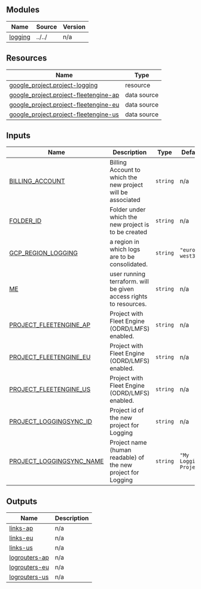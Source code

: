 <!-- BEGIN_TF_DOCS -->
## Modules

| Name | Source | Version |
|------|--------|---------|
| <a name="module_logging"></a> [logging](#module\_logging) | ../../ | n/a |

## Resources

| Name | Type |
|------|------|
| [google_project.project-logging](https://registry.terraform.io/providers/hashicorp/google/latest/docs/resources/project) | resource |
| [google_project.project-fleetengine-ap](https://registry.terraform.io/providers/hashicorp/google/latest/docs/data-sources/project) | data source |
| [google_project.project-fleetengine-eu](https://registry.terraform.io/providers/hashicorp/google/latest/docs/data-sources/project) | data source |
| [google_project.project-fleetengine-us](https://registry.terraform.io/providers/hashicorp/google/latest/docs/data-sources/project) | data source |

## Inputs

| Name | Description | Type | Default | Required |
|------|-------------|------|---------|:--------:|
| <a name="input_BILLING_ACCOUNT"></a> [BILLING\_ACCOUNT](#input\_BILLING\_ACCOUNT) | Billing Account to which the new project will be associated | `string` | n/a | yes |
| <a name="input_FOLDER_ID"></a> [FOLDER\_ID](#input\_FOLDER\_ID) | Folder under which the new project is to be created | `string` | n/a | yes |
| <a name="input_GCP_REGION_LOGGING"></a> [GCP\_REGION\_LOGGING](#input\_GCP\_REGION\_LOGGING) | a region in which logs are to be consolidated. | `string` | `"europe-west3"` | no |
| <a name="input_ME"></a> [ME](#input\_ME) | user running terraform. will be given access rights to resources. | `string` | n/a | yes |
| <a name="input_PROJECT_FLEETENGINE_AP"></a> [PROJECT\_FLEETENGINE\_AP](#input\_PROJECT\_FLEETENGINE\_AP) | Project with Fleet Engine (ODRD/LMFS) enabled. | `string` | n/a | yes |
| <a name="input_PROJECT_FLEETENGINE_EU"></a> [PROJECT\_FLEETENGINE\_EU](#input\_PROJECT\_FLEETENGINE\_EU) | Project with Fleet Engine (ODRD/LMFS) enabled. | `string` | n/a | yes |
| <a name="input_PROJECT_FLEETENGINE_US"></a> [PROJECT\_FLEETENGINE\_US](#input\_PROJECT\_FLEETENGINE\_US) | Project with Fleet Engine (ODRD/LMFS) enabled. | `string` | n/a | yes |
| <a name="input_PROJECT_LOGGINGSYNC_ID"></a> [PROJECT\_LOGGINGSYNC\_ID](#input\_PROJECT\_LOGGINGSYNC\_ID) | Project id of the new project for Logging | `string` | n/a | yes |
| <a name="input_PROJECT_LOGGINGSYNC_NAME"></a> [PROJECT\_LOGGINGSYNC\_NAME](#input\_PROJECT\_LOGGINGSYNC\_NAME) | Project name (human readable) of the new project for Logging | `string` | `"My Logging Project"` | no |

## Outputs

| Name | Description |
|------|-------------|
| <a name="output_links-ap"></a> [links-ap](#output\_links-ap) | n/a |
| <a name="output_links-eu"></a> [links-eu](#output\_links-eu) | n/a |
| <a name="output_links-us"></a> [links-us](#output\_links-us) | n/a |
| <a name="output_logrouters-ap"></a> [logrouters-ap](#output\_logrouters-ap) | n/a |
| <a name="output_logrouters-eu"></a> [logrouters-eu](#output\_logrouters-eu) | n/a |
| <a name="output_logrouters-us"></a> [logrouters-us](#output\_logrouters-us) | n/a |
<!-- END_TF_DOCS -->